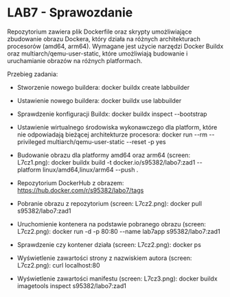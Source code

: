 # LAB7 - Sprawozdanie

Repozytorium zawiera plik Dockerfile oraz skrypty umożliwiające zbudowanie obrazu Dockera, który działa na różnych architekturach procesorów (amd64, arm64). Wymagane jest użycie narzędzi Docker Buildx oraz multiarch/qemu-user-static, które umożliwiają budowanie i uruchamianie obrazów na różnych platformach.

Przebieg zadania:
* Stworzenie nowego buildera: docker buildx create labbuilder 
* Ustawienie nowego buildera: docker buildx use labbuilder
* Sprawdzenie konfiguracji Buildx: docker buildx inspect --bootstrap
* Ustawienie wirtualnego środowiska wykonawczego dla platform, które nie odpowiadają bieżącej architekturze procesora:
  docker run --rm --privileged multiarch/qemu-user-static --reset -p yes
* Budowanie obrazu dla platformy amd64 oraz arm64 (screen: L7cz1.png):
  docker buildx build -t docker.io/s95382/labo7:zad1 --platform linux/amd64,linux/arm64 --push .

* Repozytorium DockerHub z obrazem: https://hub.docker.com/r/s95382/labo7/tags

* Pobranie obrazu z repozytorium (screen: L7cz2.png): docker pull s95382/labo7:zad1
* Uruchomienie kontenera na podstawie pobranego obrazu (screen: L7cz2.png): 
  docker run -d -p 80:80 --name lab7app s95382/labo7:zad1
* Sprawdzenie czy kontener działa (screen: L7cz2.png): docker ps
* Wyświetlenie zawartości strony z nazwiskiem autora (screen: L7cz2.png): curl localhost:80

* Wyświetlenie zawartości manifestu (screen: L7cz3.png): docker buildx imagetools inspect s95382/labo7:zad1